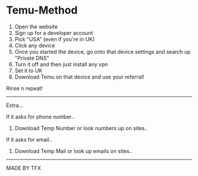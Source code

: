 # Temu-Method
1. Open the website
2. Sign up for a developer account
3. Pick "USA" (even if you're in UK)
4. Click any device
5. Once you started the device, go onto that device settings and search up "Private DNS"
6. Turn it off and then just install any vpn
7. Set it to UK
8. Download Temu on that device and use your referral!

Rinse n repeat!

-----------------
Extra...

If it asks for phone number..
1. Download Temp Number or look numbers up on sites..

If it asks for email..
1. Download Temp Mail or look up emails on sites..
------------------

MADE BY TFX
